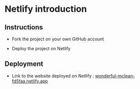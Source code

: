 # Netlify introduction

## Instructions

* Fork the project on your own GitHub account

* Deploy the project on Netlify

## Deployment

* Link to the website deployed on Netlify : [wonderful-mclean-fd5faa.netlify.app]()
